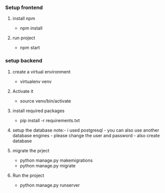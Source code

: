 ### Setup frontend 

1. install npm
    - npm install

2. run project
    - npm start

### setup backend

1. create a virtual environment
    - virtualenv venv

2. Activate it
    - source venv/bin/activate

3. install required packages
    - pip install -r requirements.txt

4. setup the database
    note:- i used postgresql 
            - you can also use another database engines
            - please change the user and password
            - also create database

5. migrate the prject
    - python manage.py makemigrations
    - python manage.py migrate

6. Run the project
    - python manage.py runserver
